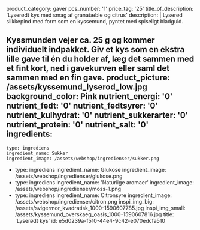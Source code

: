 product_category: gaver
pcs_number: '1'
price_tag: '25'
title_of_description: 'Lyserødt kys med smag af granatæble og citrus'
description: |
  Lyserød slikkepind med form som en kyssemund, pyntet med spiseligt bladguld.
  
  Kyssmunden vejer ca. 25 g og kommer individuelt indpakket. Giv et kys som en ekstra lille gave til én du holder af, læg det sammen med et fint kort, ned i gavekurven eller saml det sammen med en fin gave.
product_picture: /assets/kyssemund_lyserod_low.jpg
background_color: Pink
nutrient_energi: '0'
nutrient_fedt: '0'
nutrient_fedtsyrer: '0'
nutrient_kulhydrat: '0'
nutrient_sukkerarter: '0'
nutrient_protein: '0'
nutrient_salt: '0'
ingredients:
  -
    type: ingrediens
    ingredient_name: Sukker
    ingredient_image: /assets/webshop/ingredienser/sukker.png
  -
    type: ingrediens
    ingredient_name: Glukose
    ingredient_image: /assets/webshop/ingredienser/glukose.png
  -
    type: ingrediens
    ingredient_name: 'Naturlige aromaer'
    ingredient_image: /assets/webshop/ingredienser/moss-1.png
  -
    type: ingrediens
    ingredient_name: Citronsyre
    ingredient_image: /assets/webshop/ingredienser/citron.png
inspi_img_big: /assets/svigermor_kvadratisk_1000-1590607785.jpg
inspi_img_small: /assets/kyssemund_overskaeg_oasis_1000-1590607816.jpg
title: 'Lyserødt kys'
id: e5d0239a-f510-44e4-9c42-e070edcfa510
